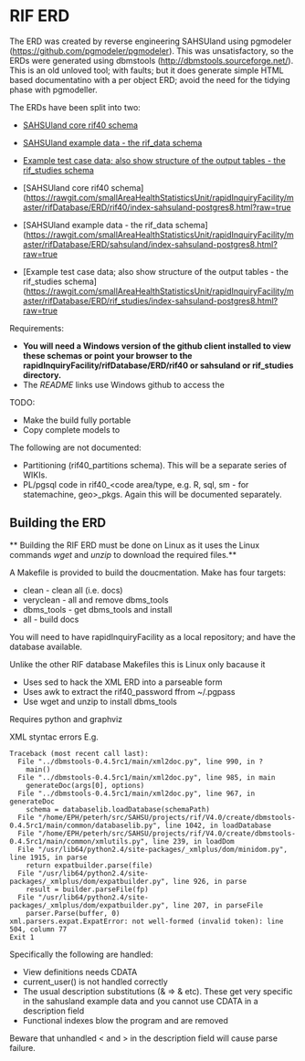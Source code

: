 # RIF ERD

The ERD was created by reverse engineering SAHSUland using pgmodeler (https://github.com/pgmodeler/pgmodeler). This was unsatisfactory, so the ERDs were generated using dbmstools (http://dbmstools.sourceforge.net/). This is an old unloved tool; with faults; but it does generate simple HTML based documentatino with a per object ERD; avoid the need for the tidying phase with pgmodeller.

The ERDs have been split into two:

* [SAHSUland core rif40 schema](github-windows://openRepo/https://github.com/smallAreaHealthStatisticsUnit/rapidInquiryFacility?branch=master&filepath=rifDatabase%2FERD%2Frif40%2Findex-sahsuland-postgres8.html)

* [SAHSUland example data - the rif_data schema](github-windows://openRepo/https://github.com/smallAreaHealthStatisticsUnit/rapidInquiryFacility?branch=master&filepath=rifDatabase%2FERD%2Fsahsuland%2Findex-sahsuland-postgres8.html)

* [Example test case data; also show structure of the output tables - the rif_studies schema](github-windows://openRepo/https://github.com/smallAreaHealthStatisticsUnit/rapidInquiryFacility?branch=master&filepath=rifDatabase%2FERD%2Frif_studies%2Findex-sahsuland-postgres8.html)

* [SAHSUland core rif40 schema] (https://rawgit.com/smallAreaHealthStatisticsUnit/rapidInquiryFacility/master/rifDatabase/ERD/rif40/index-sahsuland-postgres8.html?raw=true
* [SAHSUland example data - the rif_data schema] (https://rawgit.com/smallAreaHealthStatisticsUnit/rapidInquiryFacility/master/rifDatabase/ERD/sahsuland/index-sahsuland-postgres8.html?raw=true
* [Example test case data; also show structure of the output tables - the rif_studies schema] (https://rawgit.com/smallAreaHealthStatisticsUnit/rapidInquiryFacility/master/rifDatabase/ERD/rif_studies/index-sahsuland-postgres8.html?raw=true

Requirements:

* **You will need a Windows version of the github client installed to view these schemas or point your browser to 
  the rapidInquiryFacility/rifDatabase/ERD/rif40 or sahsuland or rif_studies directory.**
* The *README* links use Windows github to access the

TODO:

* Make the build fully portable
* Copy complete models to  

The following are not documented:

* Partitioning (rif40_partitions schema). This will be a separate series of WIKIs.
* PL/pgsql code in rif40_&lt;code area/type, e.g. R, sql, sm - for statemachine, geo&gt;_pkgs. Again this will
  be documented separately.

## Building the ERD

** Building the RIF ERD must be done on Linux as it uses the Linux commands *wget* and *unzip* to download the required files.**

A Makefile is provided to build the doucmentation. Make has four targets:

* clean - clean all (i.e. docs)
* veryclean - all and remove dbms_tools
* dbms_tools - get dbms_tools and install
* all - build docs

You will need to have rapidInquiryFacility as a local repository; and have the database available.

Unlike the other RIF database Makefiles this is Linux only bacause it

* Uses sed to hack the XML ERD into a parseable form
* Uses awk to extract the rif40_password ffrom ~/.pgpass
* Use wget and unzip to install dbms_tools

Requires python and graphviz

XML styntac errors E.g. 

```
Traceback (most recent call last):
  File "../dbmstools-0.4.5rc1/main/xml2doc.py", line 990, in ?
    main()
  File "../dbmstools-0.4.5rc1/main/xml2doc.py", line 985, in main
    generateDoc(args[0], options)
  File "../dbmstools-0.4.5rc1/main/xml2doc.py", line 967, in generateDoc
    schema = databaselib.loadDatabase(schemaPath)
  File "/home/EPH/peterh/src/SAHSU/projects/rif/V4.0/create/dbmstools-0.4.5rc1/main/common/databaselib.py", line 1042, in loadDatabase
  File "/home/EPH/peterh/src/SAHSU/projects/rif/V4.0/create/dbmstools-0.4.5rc1/main/common/xmlutils.py", line 239, in loadDom
  File "/usr/lib64/python2.4/site-packages/_xmlplus/dom/minidom.py", line 1915, in parse
    return expatbuilder.parse(file)
  File "/usr/lib64/python2.4/site-packages/_xmlplus/dom/expatbuilder.py", line 926, in parse
    result = builder.parseFile(fp)
  File "/usr/lib64/python2.4/site-packages/_xmlplus/dom/expatbuilder.py", line 207, in parseFile
    parser.Parse(buffer, 0)
xml.parsers.expat.ExpatError: not well-formed (invalid token): line 504, column 77
Exit 1
```

Specifically the following are handled:

* View definitions needs CDATA
* current_user() is not handled correctly
* The usual description substitutions (& => &amp; etc). These get very specific in the sahusland example data and you cannot use CDATA in a description field
* Functional indexes blow the program and are removed

Beware that unhandled &lt; and &gt; in the description field will cause parse failure.
